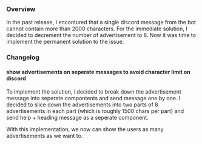 ### Overview
In the past release, I encontured that a single discord message from the bot cannot contain more than 2000 characters. For the immediate solution, I decided to decrement the number of advertisement to 8. Now it was time to implement the permanent solution to the issue.


### Changelog

#### show advertisements on seperate messages to avoid character limit on discord

To implement the solution, i decided to break down the advertisement message into seperate compontents and send message one by one. I decided to slice down the advertisements into two parts of 8 advertisements in each part (which is roughly 1500 chars per part) and send help + heading message as a seperate component.

With this implementation, we now can show the users as many advertisements as we want to.
